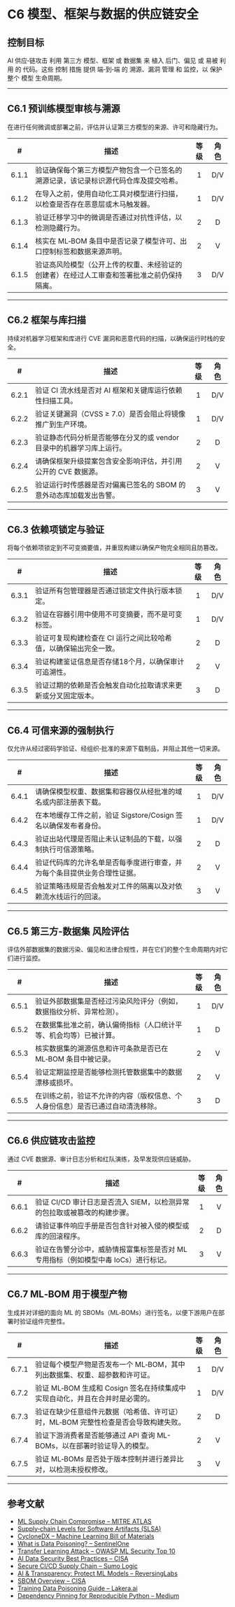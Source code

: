 # C6 模型、框架与数据的供应链安全

## 控制目标

AI 供应‑链攻击 利用 第三方 模型、框架 或 数据集 来 植入 后门、偏见 或 易被 利用 的 代码。这些 控制 措施 提供 端‑到‑端 的 溯源、漏洞 管理 和 监控，以 保护 整个 模型 生命周期。

---

## C6.1 预训练模型审核与溯源

在进行任何微调或部署之前，评估并认证第三方模型的来源、许可和隐藏行为。

|   #   | 描述                                            | 等级  | 角色  |
| :---: | --------------------------------------------- | :-: | :-: |
| 6.1.1 | 验证确保每个第三方模型产物包含一个已签名的溯源记录，该记录标识源代码仓库及提交哈希。    |  1  | D/V |
| 6.1.2 | 在导入之前，使用自动化工具对模型进行扫描，以检查是否存在恶意层或木马触发器。        |  1  | D/V |
| 6.1.3 | 验证迁移学习中的微调是否通过对抗性评估，以检测隐藏行为。                  |  2  |  D  |
| 6.1.4 | 核实在 ML‑BOM 条目中是否记录了模型许可、出口控制标签和数据来源声明。        |  2  |  V  |
| 6.1.5 | 验证高风险模型（公开上传的权重、未经验证的创建者）在经过人工审查和签署批准之前仍保持隔离。 |  3  | D/V |

---

## C6.2 框架与库扫描

持续对机器学习框架和库进行 CVE 漏洞和恶意代码的扫描，以确保运行时栈的安全。

|   #   | 描述                                     | 等级  | 角色  |
| :---: | -------------------------------------- | :-: | :-: |
| 6.2.1 | 验证 CI 流水线是否对 AI 框架和关键库运行依赖性扫描工具。       |  1  | D/V |
| 6.2.2 | 验证关键漏洞（CVSS ≥ 7.0）是否会阻止将镜像推广到生产环境。     |  1  | D/V |
| 6.2.3 | 验证静态代码分析是否能够在分叉的或 vendor 目录中的机器学习库上运行。 |  2  |  D  |
| 6.2.4 | 请确保框架升级提案包含安全影响评估，并引用公开的 CVE 数据源。      |  2  |  V  |
| 6.2.5 | 验证运行时传感器是否对偏离已签名的 SBOM 的意外动态库加载发出告警。   |  3  |  V  |

---

## C6.3 依赖项锁定与验证

将每个依赖项锁定到不可变摘要值，并重现构建以确保产物完全相同且防篡改。

|   #   | 描述                                 | 等级  | 角色  |
| :---: | ---------------------------------- | :-: | :-: |
| 6.3.1 | 验证所有包管理器是否通过锁定文件执行版本锁定。            |  1  | D/V |
| 6.3.2 | 验证在容器引用中使用不可变摘要，而不是可变标签。           |  1  | D/V |
| 6.3.3 | 验证可复现构建检查在 CI 运行之间比较哈希值，以确保输出完全一致。 |  2  |  D  |
| 6.3.4 | 验证构建鉴证信息是否存储18个月，以确保审计可追溯性。        |  2  |  V  |
| 6.3.5 | 验证过期的依赖是否会触发自动化拉取请求来更新或分叉固定版本。     |  3  |  D  |

---

## C6.4 可信来源的强制执行

仅允许从经过密码学验证、经组织‑批准的来源下载制品，并阻止其他一切来源。

|   #   | 描述                                       | 等级  | 角色  |
| :---: | ---------------------------------------- | :-: | :-: |
| 6.4.1 | 请确保模型权重、数据集和容器仅从经批准的域名或内部注册表下载。          |  1  | D/V |
| 6.4.2 | 在本地缓存工件之前，验证 Sigstore/Cosign 签名以确保发布者身份。 |  1  | D/V |
| 6.4.3 | 验证出站代理是否阻止未认证制品的下载，以强制执行可信源策略。           |  2  |  D  |
| 6.4.4 | 验证代码库的允许名单是否每季度进行审查，并为每个条目提供业务合理性证据。     |  2  |  V  |
| 6.4.5 | 验证策略违规是否会触发对工件的隔离以及对依赖流水线运行的回滚。          |  3  |  V  |

---

## C6.5 第三方-数据集 风险评估

评估外部数据集的数据污染、偏见和法律合规性，并在它们的整个生命周期内对它们进行监控。

|   #   | 描述                                      | 等级  | 角色  |
| :---: | --------------------------------------- | :-: | :-: |
| 6.5.1 | 验证外部数据集是否经过污染风险评分（例如，数据指纹分析、异常检测）。      |  1  | D/V |
| 6.5.2 | 在数据集批准之前，确认偏倚指标（人口统计平等、机会均等）已被计算。       |  1  |  D  |
| 6.5.3 | 核实数据集的溯源信息和许可条款是否已在 ML‑BOM 条目中被记录。      |  2  |  V  |
| 6.5.4 | 验证定期监控是否能够检测托管数据集中的数据漂移或损坏。             |  2  |  V  |
| 6.5.5 | 在训练之前，验证不允许的内容（版权信息、个人身份信息）是否已通过自动清洗移除。 |  3  |  D  |

---

## C6.6 供应链攻击监控

通过 CVE 数据源、审计日志分析和红队演练，及早发现供应链威胁。

|   #   | 描述                                             | 等级  | 角色  |
| :---: | ---------------------------------------------- | :-: | :-: |
| 6.6.1 | 验证 CI/CD 审计日志是否流入 SIEM，以检测异常的包拉取或被篡改的构建步骤。     |  1  |  V  |
| 6.6.2 | 请验证事件响应手册是否包含针对被入侵的模型或库的回滚程序。                  |  2  |  D  |
| 6.6.3 | 验证在告警分诊中，威胁情报富集标签是否对 ML 专用指标（例如模型中毒 IoCs）进行标记。 |  3  |  V  |

---

## C6.7 ML‑BOM 用于模型产物

生成并对详细的面向 ML 的 SBOMs（ML‑BOMs）进行签名，以便下游用户在部署时验证组件完整性。

|   #   | 描述                                             | 等级  | 角色  |
| :---: | ---------------------------------------------- | :-: | :-: |
| 6.7.1 | 验证每个模型产物是否发布一个 ML‑BOM，其中列出数据集、权重、超参数和许可证。      |  1  | D/V |
| 6.7.2 | 验证 ML‑BOM 生成和 Cosign 签名在持续集成中实现自动化，并且在合并时是必需的。 |  1  | D/V |
| 6.7.3 | 验证在缺少任意组件元数据（哈希值、许可证）时，ML‑BOM 完整性检查是否会导致构建失败。  |  2  |  D  |
| 6.7.4 | 验证下游消费者是否能够通过 API 查询 ML-BOMs，以在部署时验证导入的模型。     |  2  |  V  |
| 6.7.5 | 验证 ML‑BOMs 是否处于版本控制并进行差异比对，以检测未授权修改。           |  3  |  V  |

---

## 参考文献

* [ML Supply Chain Compromise – MITRE ATLAS](https://misp-galaxy.org/mitre-atlas-attack-pattern/)
* [Supply‑chain Levels for Software Artifacts (SLSA)](https://slsa.dev/)
* [CycloneDX – Machine Learning Bill of Materials](https://cyclonedx.org/capabilities/mlbom/)
* [What is Data Poisoning? – SentinelOne](https://www.sentinelone.com/cybersecurity-101/cybersecurity/data-poisoning/)
* [Transfer Learning Attack – OWASP ML Security Top 10](https://owasp.org/www-project-machine-learning-security-top-10/docs/ML07_2023-Transfer_Learning_Attack)
* [AI Data Security Best Practices – CISA](https://www.cisa.gov/news-events/cybersecurity-advisories/aa25-142a)
* [Secure CI/CD Supply Chain – Sumo Logic](https://www.sumologic.com/blog/secure-azure-devops-github-supply-chain-attacks)
* [AI & Transparency: Protect ML Models – ReversingLabs](https://www.reversinglabs.com/blog/ai-and-transparency-how-ml-model-creators-can-protect-against-supply-chain-attacks)
* [SBOM Overview – CISA](https://www.cisa.gov/sbom)
* [Training Data Poisoning Guide – Lakera.ai](https://www.lakera.ai/blog/training-data-poisoning)
* [Dependency Pinning for Reproducible Python – Medium](https://medium.com/data-science-collective/guarantee-a-locked-reproducible-environment-with-every-python-run-c0e2bf19fb53)


